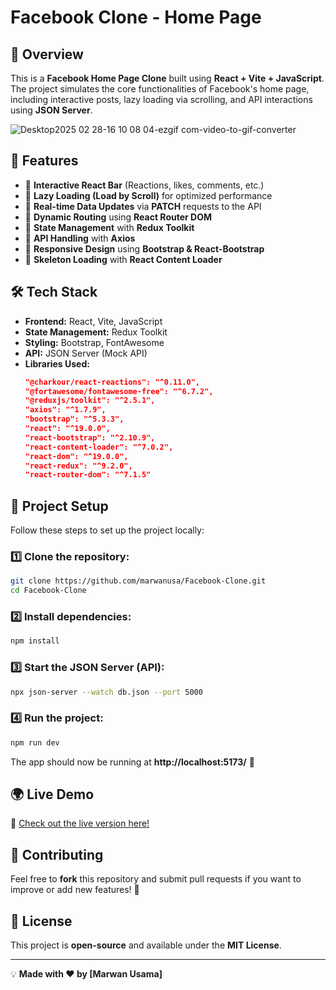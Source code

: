 # Facebook Clone - Home Page

## 📌 Overview
This is a **Facebook Home Page Clone** built using **React + Vite + JavaScript**. The project simulates the core functionalities of Facebook's home page, including interactive posts, lazy loading via scrolling, and API interactions using **JSON Server**.

![Desktop2025 02 28-16 10 08 04-ezgif com-video-to-gif-converter](https://github.com/user-attachments/assets/2277cb9f-0933-4847-ae41-d66fd312571a)

## 🚀 Features
- 🔹 **Interactive React Bar** (Reactions, likes, comments, etc.)
- 🔹 **Lazy Loading (Load by Scroll)** for optimized performance
- 🔹 **Real-time Data Updates** via **PATCH** requests to the API
- 🔹 **Dynamic Routing** using **React Router DOM**
- 🔹 **State Management** with **Redux Toolkit**
- 🔹 **API Handling** with **Axios**
- 🔹 **Responsive Design** using **Bootstrap & React-Bootstrap**
- 🔹 **Skeleton Loading** with **React Content Loader**

## 🛠 Tech Stack
- **Frontend:** React, Vite, JavaScript
- **State Management:** Redux Toolkit
- **Styling:** Bootstrap, FontAwesome
- **API:** JSON Server (Mock API)
- **Libraries Used:**
  ```json
  "@charkour/react-reactions": "^0.11.0",
  "@fortawesome/fontawesome-free": "^6.7.2",
  "@reduxjs/toolkit": "^2.5.1",
  "axios": "^1.7.9",
  "bootstrap": "^5.3.3",
  "react": "^19.0.0",
  "react-bootstrap": "^2.10.9",
  "react-content-loader": "^7.0.2",
  "react-dom": "^19.0.0",
  "react-redux": "^9.2.0",
  "react-router-dom": "^7.1.5"
  ```

## 📂 Project Setup
Follow these steps to set up the project locally:

### 1️⃣ Clone the repository:
```sh
git clone https://github.com/marwanusa/Facebook-Clone.git
cd Facebook-Clone
```

### 2️⃣ Install dependencies:
```sh
npm install
```

### 3️⃣ Start the JSON Server (API):
```sh
npx json-server --watch db.json --port 5000
```

### 4️⃣ Run the project:
```sh
npm run dev
```

The app should now be running at **http://localhost:5173/** 🚀


## 🌍 Live Demo
🔗 [Check out the live version here!](https://fbreplica-xyt.netlify.app/)

## 🤝 Contributing
Feel free to **fork** this repository and submit pull requests if you want to improve or add new features! 🎉

## 📜 License
This project is **open-source** and available under the **MIT License**.

---

💡 **Made with ❤️ by [Marwan Usama]**
